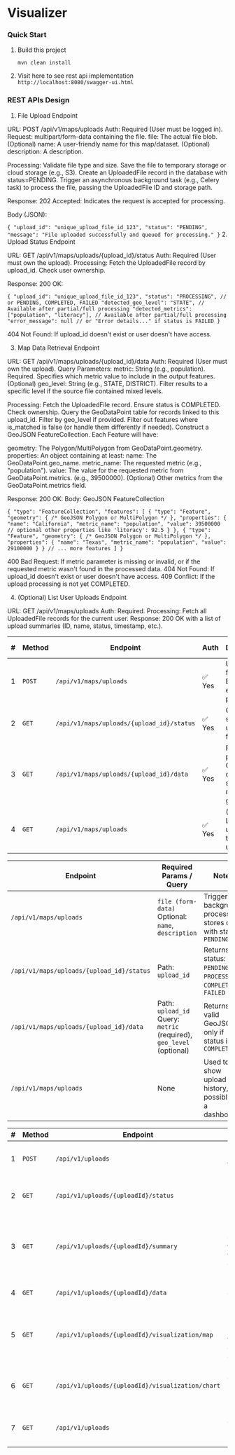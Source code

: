 # Visualizer

### Quick Start
1. Build this project

    ``
    mvn clean install
    ``

2. Visit here to see rest api implementation
   ``
http://localhost:8080/swagger-ui.html
   ``

### REST APIs Design
1. File Upload Endpoint

URL: POST /api/v1/maps/uploads
Auth: Required (User must be logged in).
Request: multipart/form-data containing the file.
file: The actual file blob.
(Optional) name: A user-friendly name for this map/dataset.
(Optional) description: A description.

Processing:
Validate file type and size.
Save the file to temporary storage or cloud storage (e.g., S3).
Create an UploadedFile record in the database with status=PENDING.
Trigger an asynchronous background task (e.g., Celery task) to process the file, passing the UploadedFile ID and storage path.

Response:
202 Accepted: Indicates the request is accepted for processing.

Body (JSON):

``
{
  "upload_id": "unique_upload_file_id_123",
  "status": "PENDING",
  "message": "File uploaded successfully and queued for processing."
}
``
2. Upload Status Endpoint

URL: GET /api/v1/maps/uploads/{upload_id}/status
Auth: Required (User must own the upload).
Processing:
Fetch the UploadedFile record by upload_id.
Check user ownership.

Response:
200 OK:

``
{
  "upload_id": "unique_upload_file_id_123",
  "status": "PROCESSING", // or PENDING, COMPLETED, FAILED
  "detected_geo_level": "STATE", // Available after partial/full processing
  "detected_metrics": ["population", "literacy"], // Available after partial/full processing
  "error_message": null // or "Error details..." if status is FAILED
}
``

404 Not Found: If upload_id doesn't exist or user doesn't have access.

3. Map Data Retrieval Endpoint

URL: GET /api/v1/maps/uploads/{upload_id}/data
Auth: Required (User must own the upload).
Query Parameters:
metric: String (e.g., population). Required. Specifies which metric value to include in the output features.
(Optional) geo_level: String (e.g., STATE, DISTRICT). Filter results to a specific level if the source file contained mixed levels.

Processing:
Fetch the UploadedFile record. Ensure status is COMPLETED. Check ownership.
Query the GeoDataPoint table for records linked to this upload_id.
Filter by geo_level if provided.
Filter out features where is_matched is false (or handle them differently if needed).
Construct a GeoJSON FeatureCollection. Each Feature will have:
   
geometry: The Polygon/MultiPolygon from GeoDataPoint.geometry.
properties: An object containing at least:
name: The GeoDataPoint.geo_name.
metric_name: The requested metric (e.g., "population").
value: The value for the requested metric from GeoDataPoint.metrics. (e.g., 39500000).
(Optional) Other metrics from the GeoDataPoint.metrics field.

Response:
200 OK:
Body: GeoJSON FeatureCollection

``
{
  "type": "FeatureCollection",
  "features": [
    {
      "type": "Feature",
      "geometry": { /* GeoJSON Polygon or MultiPolygon */ },
      "properties": {
        "name": "California",
        "metric_name": "population",
        "value": 39500000
        // optional other properties like 'literacy': 92.5
      }
    },
    {
      "type": "Feature",
      "geometry": { /* GeoJSON Polygon or MultiPolygon */ },
      "properties": {
        "name": "Texas",
        "metric_name": "population",
        "value": 29100000
      }
    }
    // ... more features
  ]
}
``

400 Bad Request: If metric parameter is missing or invalid, or if the requested metric wasn't found in the processed data.
404 Not Found: If upload_id doesn't exist or user doesn't have access.
409 Conflict: If the upload processing is not yet COMPLETED.

4. (Optional) List User Uploads Endpoint

URL: GET /api/v1/maps/uploads
Auth: Required.
Processing: Fetch all UploadedFile records for the current user.
Response: 200 OK with a list of upload summaries (ID, name, status, timestamp, etc.).

| **#** | **Method** | **Endpoint**                              | **Auth** | **Description**                                                   | **Response (Status)**                            |
| ----: | ---------- | ----------------------------------------- | -------- | ----------------------------------------------------------------- | ------------------------------------------------ |
|     1 | `POST`     | `/api/v1/maps/uploads`                    | ✅ Yes    | Upload a file (CSV, Excel, PDF, etc.) for processing              | `202 Accepted` with `upload_id`, status, message |
|     2 | `GET`      | `/api/v1/maps/uploads/{upload_id}/status` | ✅ Yes    | Get the status of an uploaded file                                | `200 OK` with status, detected metrics, errors   |
|     3 | `GET`      | `/api/v1/maps/uploads/{upload_id}/data`   | ✅ Yes    | Fetch processed GeoJSON data with a specific metric and geo level | `200 OK` with FeatureCollection GeoJSON          |
|     4 | `GET`      | `/api/v1/maps/uploads`                    | ✅ Yes    | (Optional) List all uploads by the current user                   | `200 OK` with list of upload summaries           |

| **Endpoint**                              | **Required Params / Query**                                             | **Notes**                                                         |
| ----------------------------------------- | ----------------------------------------------------------------------- | ----------------------------------------------------------------- |
| `/api/v1/maps/uploads`                    | `file (form-data)`<br>Optional: `name`, `description`                   | Triggers background processing, stores data with status `PENDING` |
| `/api/v1/maps/uploads/{upload_id}/status` | Path: `upload_id`                                                       | Returns status: `PENDING`, `PROCESSING`, `COMPLETED`, `FAILED`    |
| `/api/v1/maps/uploads/{upload_id}/data`   | Path: `upload_id`<br>Query: `metric` (required), `geo_level` (optional) | Returns valid GeoJSON only if status is `COMPLETED`               |
| `/api/v1/maps/uploads`                    | None                                                                    | Used to show upload history, possibly for a dashboard             |


| **#** | **Method** | **Endpoint**                                     | **Description**                                                                          |
| ----: | ---------- | ------------------------------------------------ | ---------------------------------------------------------------------------------------- |
|     1 | `POST`     | `/api/v1/uploads`                                | Upload a CSV/Excel/PDF file. Returns `uploadId`                                          |
|     2 | `GET`      | `/api/v1/uploads/{uploadId}/status`              | Get parsing status: `PENDING`, `PROCESSING`, `COMPLETED`, `FAILED`                       |
|     3 | `GET`      | `/api/v1/uploads/{uploadId}/summary`             | Returns inferred metadata: column names, types, geo info, time-series detection, metrics |
|     4 | `GET`      | `/api/v1/uploads/{uploadId}/data`                | Returns cleaned JSON data (tabular)                                                      |
|     5 | `GET`      | `/api/v1/uploads/{uploadId}/visualization/map`   | Returns GeoJSON FeatureCollection for mapping (if geo data is detected)                  |
|     6 | `GET`      | `/api/v1/uploads/{uploadId}/visualization/chart` | Returns aggregated data suitable for bar/line/pie chart rendering                        |
|     7 | `GET`      | `/api/v1/uploads`                                | List past uploads with basic metadata for the logged-in user                             |
